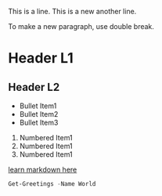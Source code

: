 This is a line.
This is a new another line.

To make a new paragraph, use double break.

# Header L1

## Header L2

- Bullet Item1
- Bullet Item2
- Bullet Item3

1. Numbered Item1
1. Numbered Item1
1. Numbered Item1

[learn markdown here](http://lmgtfy.com/?q=markdown)

```powershell
Get-Greetings -Name World
```
